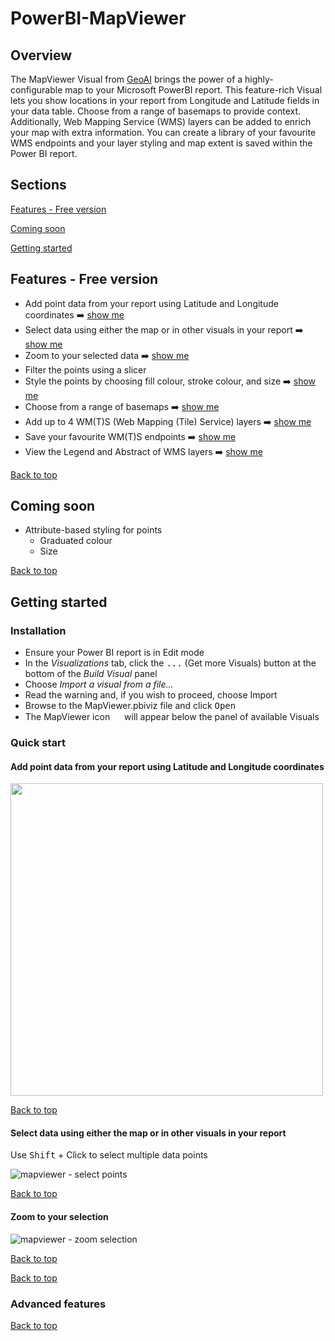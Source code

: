 # PowerBI-MapViewer

## Overview

The MapViewer Visual from [GeoAI](https://www.geoai.nl) brings the power of a highly-configurable map to your Microsoft PowerBI report. This feature-rich Visual lets you show locations in your report from Longitude and Latitude fields in your data table. Choose from a range of basemaps to provide context. Additionally, Web Mapping Service (WMS) layers can be added to enrich your map with extra information. You can create a library of your favourite WMS endpoints and your layer styling and map extent is saved within the Power BI report.

<a name="contents" />

## Sections

[Features - Free version](#section-features-free)

[Coming soon](#section-coming-soon)

[Getting started](#section-getting-started)

<a name="section-features-free" />

## Features - Free version

- Add point data from your report using Latitude and Longitude coordinates ➡️ [show me](#feature-add-points)
- Select data using either the map or in other visuals in your report  ➡️ [show me](#feature-select)
- Zoom to your selected data ➡️ [show me](#feature-zoom-selection)
- Filter the points using a slicer
- Style the points by choosing fill colour, stroke colour, and size ➡️ [show me](#feature-style-points)
- Choose from a range of basemaps ➡️ [show me](#feature-basemap)
- Add up to 4 WM(T)S (Web Mapping (Tile) Service) layers ➡️ [show me](#feature-wms)
- Save your favourite WM(T)S endpoints ➡️ [show me](#feature-favourite-endpoints)
- View the Legend and Abstract of WMS layers ➡️ [show me](#feature-legend-abstract)

[Back to top](#contents)

<a name="section-coming-soon" />

## Coming soon
- Attribute-based styling for points
    - Graduated colour
    - Size
 
[Back to top](#contents)

<a name="section-getting-started" />

## Getting started

<a name="section-installation" />

### Installation

- Ensure your Power BI report is in Edit mode
- In the *Visualizations* tab, click the <kbd>...</kbd> (Get more Visuals) button at the bottom of the *Build Visual* panel
- Choose *Import a visual from a file...*
- Read the warning and, if you wish to proceed, choose Import
- Browse to the MapViewer.pbiviz file and click <kbd>Open</kbd>
- The MapViewer icon <img src="https://github.com/GeoAi-nl/PowerBI-MapViewer/assets/145410383/993799fb-2636-429b-8c07-df68ab2281ca" width="15" />
 will appear below the panel of available Visuals 

### Quick start

<a name="feature-add-points" />

#### Add point data from your report using Latitude and Longitude coordinates

<img src="https://github.com/GeoAi-nl/PowerBI-MapViewer/assets/145410383/1f816b2a-82d9-4a00-b879-1fbdc564bf08" width="500" />

[Back to top](#contents)

<a name="feature-select" />

#### Select data using either the map or in other visuals in your report  
Use <kbd>Shift</kbd> + Click to select multiple data points

![mapviewer - select points](https://github.com/GeoAi-nl/PowerBI-MapViewer/assets/145410383/9251afaa-cf94-43cc-b25b-6f961675836d)

[Back to top](#contents)

<a name="feature-zoom-selection" />

#### Zoom to your selection

![mapviewer - zoom selection](https://github.com/GeoAi-nl/PowerBI-MapViewer/assets/145410383/a8803acb-ffae-4469-8a1c-7b2f71a88abd)

[Back to top](#contents)

<a name="feature-filter" />

[Back to top](#contents)

### Advanced features

[Back to top](#contents)

<!---
#### Features - Pro version
- Unlimited WMS layers
- Add features using a WKT (Well-Known Text) column in your data
- Add layers from WFS (Web Feature Services)
- View feature attributes
- Query features using filters and selections across your report
-->
